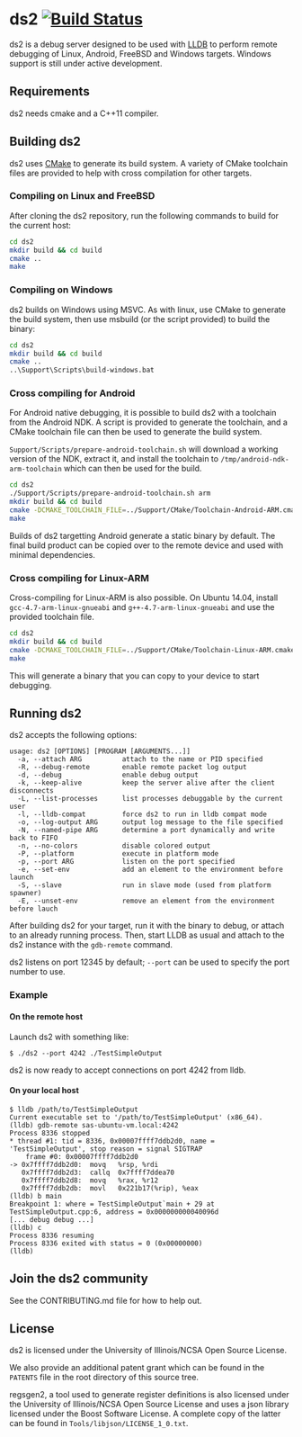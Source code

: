 # ds2 [![Build Status](https://travis-ci.org/facebook/ds2.png?branch=master)](https://travis-ci.org/facebook/ds2)

ds2 is a debug server designed to be used with [LLDB](http://lldb.llvm.org/) to
perform remote debugging of Linux, Android, FreeBSD and Windows targets.
Windows support is still under active development.

## Requirements

ds2 needs cmake and a C++11 compiler.

## Building ds2

ds2 uses [CMake](http://www.cmake.org/) to generate its build system. A variety
of CMake toolchain files are provided to help with cross compilation for other
targets.

### Compiling on Linux and FreeBSD

After cloning the ds2 repository, run the following commands to build for the
current host:

```sh
cd ds2
mkdir build && cd build
cmake ..
make
```

### Compiling on Windows

ds2 builds on Windows using MSVC. As with linux, use CMake to generate the
build system, then use msbuild (or the script provided) to build the binary:

```sh
cd ds2
mkdir build && cd build
cmake ..
..\Support\Scripts\build-windows.bat
```

### Cross compiling for Android

For Android native debugging, it is possible to build ds2 with a toolchain from
the Android NDK. A script is provided to generate the toolchain, and a CMake
toolchain file can then be used to generate the build system.

`Support/Scripts/prepare-android-toolchain.sh` will download a working version
of the NDK, extract it, and install the toolchain to
`/tmp/android-ndk-arm-toolchain` which can then be used for the build.

```sh
cd ds2
./Support/Scripts/prepare-android-toolchain.sh arm
mkdir build && cd build
cmake -DCMAKE_TOOLCHAIN_FILE=../Support/CMake/Toolchain-Android-ARM.cmake ..
make
```

Builds of ds2 targetting Android generate a static binary by default. The final
build product can be copied over to the remote device and used with minimal
dependencies.

### Cross compiling for Linux-ARM

Cross-compiling for Linux-ARM is also possible. On Ubuntu 14.04, install
`gcc-4.7-arm-linux-gnueabi` and `g++-4.7-arm-linux-gnueabi` and use the
provided toolchain file.

```sh
cd ds2
mkdir build && cd build
cmake -DCMAKE_TOOLCHAIN_FILE=../Support/CMake/Toolchain-Linux-ARM.cmake ..
make
```

This will generate a binary that you can copy to your device to start
debugging.

## Running ds2

ds2 accepts the following options:

```
usage: ds2 [OPTIONS] [PROGRAM [ARGUMENTS...]]
  -a, --attach ARG          attach to the name or PID specified
  -R, --debug-remote        enable remote packet log output
  -d, --debug               enable debug output
  -k, --keep-alive          keep the server alive after the client disconnects
  -L, --list-processes      list processes debuggable by the current user
  -l, --lldb-compat         force ds2 to run in lldb compat mode
  -o, --log-output ARG      output log message to the file specified
  -N, --named-pipe ARG      determine a port dynamically and write back to FIFO
  -n, --no-colors           disable colored output
  -P, --platform            execute in platform mode
  -p, --port ARG            listen on the port specified
  -e, --set-env             add an element to the environment before launch
  -S, --slave               run in slave mode (used from platform spawner)
  -E, --unset-env           remove an element from the environment before lauch
```

After building ds2 for your target, run it with the binary to debug, or attach
to an already running process. Then, start LLDB as usual and attach to the ds2
instance with the `gdb-remote` command.

ds2 listens on port 12345 by default; `--port` can be used to specify the port
number to use.

### Example

#### On the remote host

Launch ds2 with something like:

    $ ./ds2 --port 4242 ./TestSimpleOutput

ds2 is now ready to accept connections on port 4242 from lldb.

#### On your local host

    $ lldb /path/to/TestSimpleOutput
    Current executable set to '/path/to/TestSimpleOutput' (x86_64).
    (lldb) gdb-remote sas-ubuntu-vm.local:4242
    Process 8336 stopped
    * thread #1: tid = 8336, 0x00007ffff7ddb2d0, name = 'TestSimpleOutput', stop reason = signal SIGTRAP
        frame #0: 0x00007ffff7ddb2d0
    -> 0x7ffff7ddb2d0:  movq   %rsp, %rdi
       0x7ffff7ddb2d3:  callq  0x7ffff7ddea70
       0x7ffff7ddb2d8:  movq   %rax, %r12
       0x7ffff7ddb2db:  movl   0x221b17(%rip), %eax
    (lldb) b main
    Breakpoint 1: where = TestSimpleOutput`main + 29 at TestSimpleOutput.cpp:6, address = 0x000000000040096d
    [... debug debug ...]
    (lldb) c
    Process 8336 resuming
    Process 8336 exited with status = 0 (0x00000000)
    (lldb)

## Join the ds2 community

See the CONTRIBUTING.md file for how to help out.

## License

ds2 is licensed under the University of Illinois/NCSA Open Source License.

We also provide an additional patent grant which can be found in the `PATENTS`
file in the root directory of this source tree.

regsgen2, a tool used to generate register definitions is also licensed under
the University of Illinois/NCSA Open Source License and uses a json library
licensed under the Boost Software License. A complete copy of the latter can be
found in `Tools/libjson/LICENSE_1_0.txt`.
